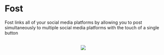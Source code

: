 # Fost
Fost links all of your social media platforms by allowing you to post simultaneously to multiple social media platforms with the touch of a single button
<br > </br>
<p align="center">
  <img src ="https://cloud.githubusercontent.com/assets/6885545/7335236/33c1f7d0-eb7f-11e4-9886-97afaae2edff.png" />
</p>
